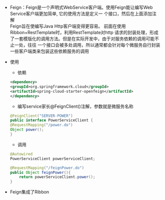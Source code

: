 - Feign：Feign是一个声明式WebService客户端。使用Feign能让编写Web Service客户端更加简单, 它的使用方法是定义一 个接口，然后在上面添加注解<br>
Feign旨在使编写Java Http客户端变得更容易。 前面在使用Ribbon+RestTemplate时，利用RestTemplate对http 请求的封装处理，形成了一套模版化的调用方法。但是在实际开发中，由于对服务依赖的调用可能不止一处，往往 一个接口会被多处调用，所以通常都会针对每个微服务自行封装一些客户端类来包装这些依赖服务的调用

- 使用
    - 依赖
    ```xml
    <dependency>
    <groupId>org.springframework.cloud</groupId>            
    <artifactId>spring-cloud-starter-openfeign</artifactId>
    </dependency>
    ```
    - 编写service家长@FeignClient()注解，参数就是微服务名称
    ```java
    @FeignClient("SERVER-POWER")
    public interface PowerServiceClient {
    @RequestMapping("/power.do") 
    Object power();
    }
    ```
    - 调用
    ```java
    @Autowired
    PowerServiceClient powerServiceClient;

    @RequestMapping("/feignPower.do") 
    public Object feignPower(){
        return powerServiceClient.power(); 
    }
    ```
    
- Feign集成了Ribbon
    